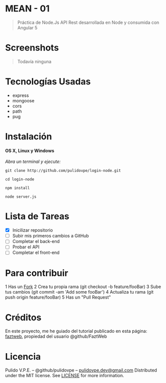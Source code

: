 # MEAN - 01
> Práctica de Node.Js 
> API Rest desarrollada en Node y consumida con Angular 5

# Screenshots
> Todavía ninguna

# Tecnologías Usadas

- express
- mongoose
- cors
- path
- pug

# Instalación
#### OS X, Linux y Windows
*Abra un terminal y ejecute:*
```ShellSession
git clone http://github.com/pulidovpe/login-node.git
```
```ShellSession
cd login-node
```
```ShellSession
npm install
```
```ShellSession
node server.js
```
# Lista de Tareas

- [x] Inicilizar repositorio
- [ ] Subir mis primeros cambios a GitHub
- [ ] Completar el back-end
- [ ] Probar el API
- [ ] Completar el front-end

# Para contribuir

1   Has un [Fork](https://github.com/pulidovpe/login-node/fork)
2   Crea tu propia rama (git checkout -b feature/fooBar)
3   Sube tus cambios (git commit -am 'Add some fooBar')
4   Actualiza tu rama (git push origin feature/fooBar)
5   Has un "Pull Request"


# Créditos
En este proyecto, me he guiado del tutorial publicado en esta página:
[faztweb](http://www.faztweb.com/tutorial/crud-mean-angular-5), propiedad del usuario @github/FaztWeb

# Licencia
Pulido V.P.E. – @github/pulidovpe – pulidovpe.dev@gmail.com
Distributed under the MIT license. See [LICENSE](LICENSE) for more information.
